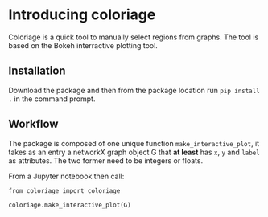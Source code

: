 # Introducing coloriage

Coloriage is a quick tool to manually select regions from graphs. The tool is based on the Bokeh interractive plotting tool.

## Installation

Download the package and then from the package location run `pip install .` in the command prompt.

## Workflow

The package is composed of one unique function `make_interactive_plot`, it takes as an entry a networkX graph object G that **at least** has `x`, `y` and `label` as attributes. The two former need to be integers or floats.

From a Jupyter notebook then call:

```
from coloriage import coloriage

coloriage.make_interactive_plot(G)

```
